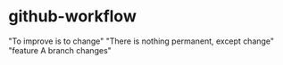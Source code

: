 # github-workflow
"To improve is to change"
"There is nothing permanent, except change"
"feature A branch changes"